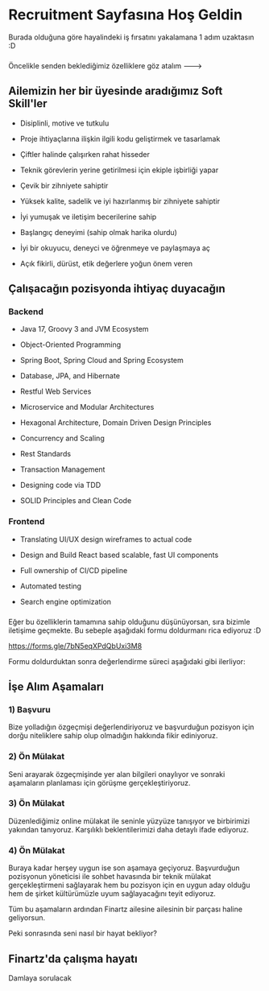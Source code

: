 # Recruitment Sayfasına Hoş Geldin
Burada olduğuna göre hayalindeki iş fırsatını yakalamana 1 adım uzaktasın :D

###
Öncelikle senden beklediğimiz özelliklere göz atalım --->


## Ailemizin her bir üyesinde aradığımız Soft Skill'ler

- Disiplinli, motive ve tutkulu

- Proje ihtiyaçlarına ilişkin ilgili kodu geliştirmek ve tasarlamak

- Çiftler halinde çalışırken rahat hisseder

- Teknik görevlerin yerine getirilmesi için ekiple işbirliği yapar

- Çevik bir zihniyete sahiptir

- Yüksek kalite, sadelik ve iyi hazırlanmış bir zihniyete sahiptir

- İyi yumuşak ve iletişim becerilerine sahip

- Başlangıç ​​deneyimi (sahip olmak harika olurdu)

- İyi bir okuyucu, deneyci ve öğrenmeye ve paylaşmaya aç
- Açık fikirli, dürüst, etik değerlere yoğun önem veren

## Çalışacağın pozisyonda ihtiyaç duyacağın 

### Backend

- Java 17, Groovy 3 and JVM Ecosystem

- Object-Oriented Programming

- Spring Boot, Spring Cloud and Spring Ecosystem

- Database, JPA, and Hibernate

- Restful Web Services

- Microservice and Modular Architectures

- Hexagonal Architecture, Domain Driven Design Principles

- Concurrency and Scaling

- Rest Standards

- Transaction Management

- Designing code via TDD

- SOLID Principles and Clean Code


### Frontend

- Translating UI/UX design wireframes to actual code

- Design and Build React based scalable, fast UI components

- Full ownership of CI/CD pipeline

- Automated testing

- Search engine optimization


###

Eğer bu özelliklerin tamamına sahip olduğunu düşünüyorsan, sıra bizimle iletişime geçmekte. Bu sebeple aşağıdaki formu doldurmanı rica ediyoruz :D

https://forms.gle/7bN5eqXPdQbUxi3M8


Formu doldurduktan sonra değerlendirme süreci aşağıdaki gibi ilerliyor:

## İşe Alım Aşamaları

### 1) Başvuru
Bize yolladığın özgeçmişi değerlendiriyoruz ve başvurduğun pozisyon için dorğu niteliklere sahip olup olmadığın hakkında fikir ediniyoruz.

### 2) Ön Mülakat
Seni arayarak özgeçmişinde yer alan bilgileri onaylıyor ve sonraki aşamaların planlaması için görüşme gerçekleştiriyoruz.

### 3) Ön Mülakat
Düzenlediğimiz online mülakat ile seninle yüzyüze tanışıyor ve birbirimizi yakından tanıyoruz. Karşılıklı beklentilerimizi daha detaylı ifade ediyoruz.

### 4) Ön Mülakat
Buraya kadar herşey uygun ise son aşamaya geçiyoruz. Başvurduğun pozisyonun yöneticisi ile sohbet havasında bir teknik mülakat gerçekleştirmeni sağlayarak hem bu pozisyon için en uygun aday olduğu hem de  şirket kültürümüzle uyum sağlayacağını teyit ediyoruz.


Tüm bu aşamaların ardından Finartz ailesine ailesinin bir parçası haline geliyorsun.

Peki sonrasında seni nasıl bir hayat bekliyor?



## Finartz'da çalışma hayatı
Damlaya sorulacak
